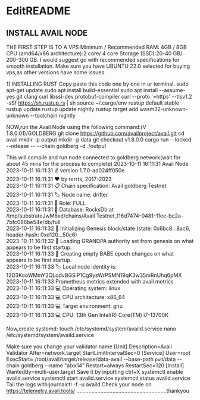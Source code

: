 # EditREADME
## INSTALL AVAIL NODE
THE FIRST STEP IS TO A VPS
Minimum	/ Recommended
RAM: 4GB	/ 8GB
CPU (amd64/x86 architecture):2 core/	4 core
Storage (SSD):20-40 GB/ 200-300 GB.
I would suggest go with recommended specifications for smooth installation.
Make sure you have UBUNTU 22.0 selected for buying vps,as other versions have some issues.

1] INSTALLING RUST 
Copy paste this code one by one in ur terminal.
sudo apt-get update
sudo apt install build-essential
sudo apt install --assume-yes git clang curl libssl-dev protobuf-compiler
curl --proto '=https' --tlsv1.2 -sSf https://sh.rustup.rs | sh
source ~/.cargo/env
rustup default stable
rustup update
rustup update nightly
rustup target add wasm32-unknown-unknown --toolchain nightly

NOW,run the Avail Node using the following command:(V 1.8.0.01)/GOLDBERG
git clone https://github.com/availproject/avail.git
cd avail
mkdir -p output
mkdir -p data
git checkout v1.8.0.0
cargo run --locked --release -- --chain goldberg -d ./output

This will compile and run node connected to goldberg network(wait for about 45 mins for the process to complete)
2023-10-11 16:11:31 Avail Node    
2023-10-11 16:11:31 ✌️  version 1.7.0-ad024ff050e    
2023-10-11 16:11:31 ❤️  by rerrts, 2017-2023    
2023-10-11 16:11:31 📋 Chain specification: Avail goldberg Testnet    
2023-10-11 16:11:31 🏷  Node name: drifter    
2023-10-11 16:11:31 👤 Role: FULL    
2023-10-11 16:11:31 💾 Database: RocksDb at /tmp/substrateJwM8xd/chains/Avail Testnet_116d7474-0481-11ee-bc2a-7bfc086be54e/db/full    
2023-10-11 16:11:32 🔨 Initializing Genesis block/state (state: 0x6bc8…8ac6, header-hash: 0xd120…50c6)    
2023-10-11 16:11:32 👴 Loading GRANDPA authority set from genesis on what appears to be first startup.    
2023-10-11 16:11:33 👶 Creating empty BABE epoch changes on what appears to be first startup.    
2023-10-11 16:11:33 🏷  Local node identity is: 12D3KooWMmY2QLodvBGSiP1Cg9ysWrPSMN19qK3w35mRnUhq6pMX    
2023-10-11 16:11:33 Prometheus metrics extended with avail metrics    
2023-10-11 16:11:33 💻 Operating system: linux    
2023-10-11 16:11:33 💻 CPU architecture: x86_64    
2023-10-11 16:11:33 💻 Target environment: gnu    
2023-10-11 16:11:33 💻 CPU: 13th Gen Intel(R) Core(TM) i7-13700K

Now,create systemd:
touch /etc/systemd/system/availd.service
nano /etc/systemd/system/availd.service

Make sure you change your validator name
[Unit] 
Description=Avail Validator
After=network.target
StartLimitIntervalSec=0
[Service] 
User=root 
ExecStart= /root/avail/target/release/data-avail --base-path `pwd`/data --chain goldberg --name "alxx14"
Restart=always 
RestartSec=120
[Install] 
WantedBy=multi-user.target
Save it by inputting ctrl+X
systemctl enable availd.service
systemctl start availd.service
systemctl status availd.service
Tail the logs with:journalctl -f -u availd
Check your node on https://telemetry.avail.tools/
............................................................thankyou







